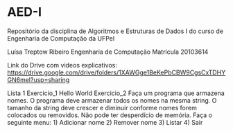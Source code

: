 # AED-I
Repositório da disciplina de Algoritmos e Estruturas de Dados I do curso de Engenharia de Computação da UFPel

Luísa Treptow Ribeiro
Engenharia de Computação 
Matrícula 20103614

Link do Drive com videos explicativos: https://drive.google.com/drive/folders/1XAWGge1BeKePbCBW9CgsCxTDHYGN6mel?usp=sharing

Lista 1
    Exercicio_1
        Hello World
    Exercicio_2
        Faça um programa que armazena nomes. O programa deve armazenar todos os nomes na mesma string.
        O tamanho da string deve crescer e diminuir conforme nomes forem colocados ou removidos. 
        Não pode ter desperdício de memória.
        Faça o seguinte menu:
        1) Adicionar nome
        2) Remover nome
        3) Listar
        4) Sair 
